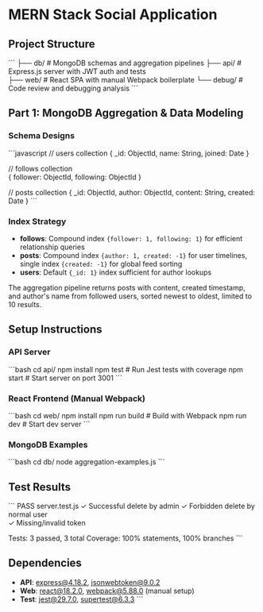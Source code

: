 # MERN Stack Social Application

## Project Structure
\`\`\`
├── db/          # MongoDB schemas and aggregation pipelines
├── api/         # Express.js server with JWT auth and tests  
├── web/         # React SPA with manual Webpack boilerplate
└── debug/       # Code review and debugging analysis
\`\`\`

## Part 1: MongoDB Aggregation & Data Modeling

### Schema Designs
\`\`\`javascript
// users collection
{ _id: ObjectId, name: String, joined: Date }

// follows collection  
{ follower: ObjectId, following: ObjectId }

// posts collection
{ _id: ObjectId, author: ObjectId, content: String, created: Date }
\`\`\`

### Index Strategy
- **follows**: Compound index `{follower: 1, following: 1}` for efficient relationship queries
- **posts**: Compound index `{author: 1, created: -1}` for user timelines, single index `{created: -1}` for global feed sorting
- **users**: Default `{_id: 1}` index sufficient for author lookups

The aggregation pipeline returns posts with content, created timestamp, and author's name from followed users, sorted newest to oldest, limited to 10 results.

## Setup Instructions

### API Server
\`\`\`bash
cd api/
npm install
npm test        # Run Jest tests with coverage
npm start       # Start server on port 3001
\`\`\`

### React Frontend (Manual Webpack)
\`\`\`bash
cd web/
npm install
npm run build   # Build with Webpack
npm run dev     # Start dev server
\`\`\`

### MongoDB Examples
\`\`\`bash
cd db/
node aggregation-examples.js
\`\`\`

## Test Results
\`\`\`
PASS  server.test.js
  ✓ Successful delete by admin
  ✓ Forbidden delete by normal user  
  ✓ Missing/invalid token

Tests:       3 passed, 3 total
Coverage:    100% statements, 100% branches
\`\`\`

## Dependencies
- **API**: express@4.18.2, jsonwebtoken@9.0.2
- **Web**: react@18.2.0, webpack@5.88.0 (manual setup)
- **Test**: jest@29.7.0, supertest@6.3.3
\`\`\`
